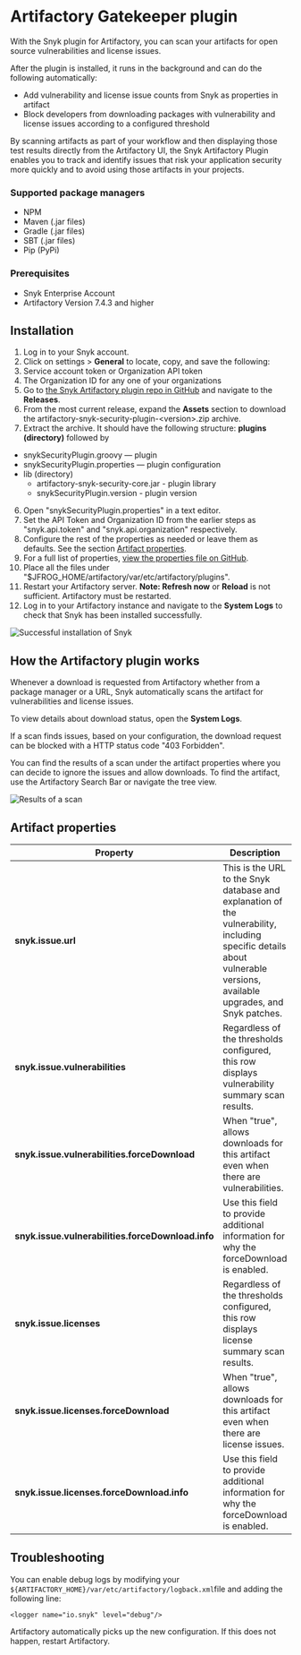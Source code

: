 # Artifactory Gatekeeper plugin

With the Snyk plugin for Artifactory, you can scan your artifacts for open source vulnerabilities and license issues.

After the plugin is installed, it runs in the background and can do the following automatically:

* Add vulnerability and license issue counts from Snyk as properties in artifact
* Block developers from downloading packages with vulnerability and license issues according to a configured threshold

By scanning artifacts as part of your workflow and then displaying those test results directly from the Artifactory UI, the Snyk Artifactory Plugin enables you
to track and identify issues that risk your application security more quickly and to avoid using those artifacts in your projects.

### Supported package managers

* NPM
* Maven (.jar files)
* Gradle (.jar files)
* SBT (.jar files)
* Pip (PyPi)

### Prerequisites

* Snyk Enterprise Account
* Artifactory Version 7.4.3 and higher

## Installation

1. Log in to your Snyk account.
2. Click on settings > **General** to locate, copy, and save the following:
  1. Service account token or Organization API token
  2. The Organization ID for any one of your organizations
3. Go to [the Snyk Artifactory plugin repo in GitHub](https://github.com/snyk/artifactory-snyk-security-plugin) and navigate to the **Releases**.
4. From the most current release, expand the **Assets** section to download the artifactory-snyk-security-plugin-\<version>.zip archive.
5. Extract the archive. It should have the following structure: **plugins (directory)** followed by
  * snykSecurityPlugin.groovy — plugin
  * snykSecurityPlugin.properties — plugin configuration
  * lib (directory)
    * artifactory-snyk-security-core.jar - plugin library
    * snykSecurityPlugin.version - plugin version
6. Open "snykSecurityPlugin.properties" in a text editor.
  1. Set the API Token and Organization ID from the earlier steps as "snyk.api.token" and "snyk.api.organization" respectively.
  2. Configure the rest of the properties as needed or leave them as defaults. See the section [Artifact properties](#artifact-properties).
  3. For a full list of properties, [view the properties file on GitHub](https://github.com/snyk/artifactory-snyk-security-plugin/blob/master/core/src/main/groovy/io/snyk/plugins/artifactory/snykSecurityPlugin.properties).
7. Place all the files under "$JFROG\_HOME/artifactory/var/etc/artifactory/plugins".
8. Restart your Artifactory server. **Note: Refresh now** or **Reload** is not sufficient. Artifactory must be restarted.
9. Log in to your Artifactory instance and navigate to the **System Logs** to check that Snyk has been installed successfully.

![Successful installation of Snyk](docs/system-logs.png)

## How the Artifactory plugin works

Whenever a download is requested from Artifactory whether from a package manager or a URL, Snyk automatically scans the artifact for vulnerabilities and license issues.

To view details about download status, open the **System Logs**.

If a scan finds issues, based on your configuration, the download request can be blocked with a HTTP status code "403 Forbidden".

You can find the results of a scan under the artifact properties where you can decide to ignore the issues and allow downloads. To find the artifact, use the Artifactory Search Bar or navigate the tree view.

![Results of a scan](docs/properties.png)

## Artifact properties

| **Property**                                      | **Description**                                                                                                                                                        |
|---------------------------------------------------|------------------------------------------------------------------------------------------------------------------------------------------------------------------------|
| **snyk.issue.url**                                | This is the URL to the Snyk database and explanation of the vulnerability, including specific details about vulnerable versions, available upgrades, and Snyk patches. |
| **snyk.issue.vulnerabilities**                    | Regardless of the thresholds configured, this row displays vulnerability summary scan results.                                                                         |
| **snyk.issue.vulnerabilities.forceDownload**      | When "true", allows downloads for this artifact even when there are vulnerabilities.                                                                                   |
| **snyk.issue.vulnerabilities.forceDownload.info** | Use this field to provide additional information for why the forceDownload is enabled.                                                                                 |
| **snyk.issue.licenses**                           | Regardless of the thresholds configured, this row displays license summary scan results.                                                                               |
| **snyk.issue.licenses.forceDownload**             | When "true", allows downloads for this artifact even when there are license issues.                                                                                    |
| **snyk.issue.licenses.forceDownload.info**        | Use this field to provide additional information for why the forceDownload is enabled.                                                                                 |

## Troubleshooting

You can enable debug logs by modifying your `${ARTIFACTORY_HOME}/var/etc/artifactory/logback.xml`file and adding the following line:

```
<logger name="io.snyk" level="debug"/>
```

Artifactory automatically picks up the new configuration. If this does not happen, restart Artifactory.
